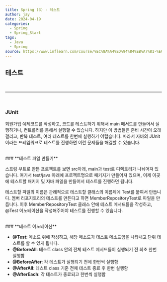 ```yaml
---
title: Spring (3) - 테스트
author: jay
date: 2024-04-19
categories:
  - Spring
  - Spring_Start
tags:
  - Java
  - Spring
source: https://www.inflearn.com/course/%EC%8A%A4%ED%94%84%EB%A7%81-%EC%9E%85%EB%AC%B8-%EC%8A%A4%ED%94%84%EB%A7%81%EB%B6%80%ED%8A%B8#
---
```

## **테스트**


<br />
 
---

<br/>

### **JUnit**


회원가입 예제코드를 작성하고, 코드를 테스트하기 위해서 main 메서드를 만들어서 실행하거나, 컨트롤러를 통해서 실행할 수 있습니다. 하지만 이 방법들은 준비 시간이 오래걸리고, 반복 테스트, 여러 테스트를 한번에 실행하기 어렵습니다. 따라서 자바의 JUnit이라는 프레임워크로 테스트를 진행하면 이런 문제들을 해결할 수 있습니다.

<br/>
### **테스트 파일 만들기**

스프링 부트로 만든 프로젝트를 보면 src아래, main과 test로 디렉토리가 나뉘어져 있습니다. 여기서 test/java 아래에 프로젝트명으로 패키지가 만들어져 있으며, 이제 이곳에 테스트할 패키지 및 자바 파일을 만들어서 테스트를 진행하면 됩니다.

테스트할 파일의 이름은 관례적으로 테스트할 클래스의 이름뒤에 Test를 붙여서 만듭니다. 멤버 리포지토리의 테스트를 만든다고 하면 MemberRepositoryTest로 파일을 만듭니다. 이후 MemberRepositoryTest 클래스 안에 테스트 메서드들을 작성하고, @Test 어노테이션을 작성해주어야 테스트를 진행할 수 있습니다.

<br/>
### **테스트 어노테이션**

- **@Test**: 메소드 위에 작성하고, 해당 메소드가 테스트 메소드임을 나타내고 단위 테스트를 할 수 있게 됩니다.
- **@BeforeAll**: 테스트 class 안의 전체 테스트 메서드들이 실행되기 전 최초 한번 실행함
- **@BeforeAfter**: 각 테스트가 실행되기 전에 한번씩 실행함
- **@AfterAll**: 테스트 class 기준 전체 테스트 종료 후 한번 실행함
- **@AfterEach**: 각 테스트가 종료되고 한번씩 실행함